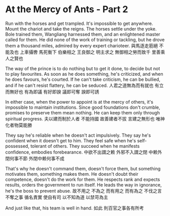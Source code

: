 # At the Mercy of Ants - Part 2

Run with the horses and get trampled.
It's impossible to get anywhere.
Mount the chariot and take the reigns.
The horses settle under the yoke.
Bole trained them,
Wangliang harnessed them,
and an enlightened master called for them.
He did none of the work of training or tackling, but he drove them a thousand miles,
admired by every expert charioteer.
與馬逐走筋絕
不能及也
上車攝轡
馬死衡下
伯樂相之
王良御之
明主求之
無御相之勞而致千
里善乘人之賢也

The way of the prince is to do nothing but to get it done,
to decide but not to play favourites.
As soon as he does something, he's criticized,
and when he does favours, he's courted.
If he can't take criticism, he can be bullied,
and if he can't resist flattery, he can be seduced.
人君之道無為而有就也
有立而無好也
有為即議
有好即諛
議即可奪
諛即可誘

In either case, when the power to appoint is at the mercy of others,
it's impossible to maintain institutions.
Since good foundations don't crumble,
promises to preserve them mean nothing.
He can keep them only through spiritual progress.
夫以建而制於人者
不能持國
故善建者不拔
言建之無形也
唯神化者物莫能勝

They say he's reliable when he doesn't act impulsively.
They say he's confident when it doesn't get to him.
They feel safe when he's self-possessed, tolerant of others.
They succeed when he manifests confidence, embodies forebearance.
中欲不出謂之赖
外邪不入謂之閉
中赖外閉何事不節
外閉中赖何事不成

That's why he doesn't command them,
doesn't force them,
but something motivates them,
something makes them.
He doesn't doubt their competence,
doesn't do the work for them.
He respects rank and expects results,
orders the government to run itself.
He leads the way in ignorance,
he's the boss to prevent abuse.
故不用之
不為之
而有用之
而有為之
不伐之言
不奪之事
循名責實
使自有司
以不知為道
以禁苛為主

And just like that,
his team is well in hand.
如此
則百官之事各有所考
